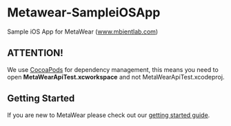 Metawear-SampleiOSApp
========================

Sample iOS App for MetaWear (www.mbientlab.com)

## ATTENTION!
We use [CocoaPods](http://cocoapods.org) for dependency management, this means you need to open **MetaWearApiTest.xcworkspace** and not MetaWearApiTest.xcodeproj.

## Getting Started

If you are new to MetaWear please check out our [getting started guide](https://mbientlab.com/gettingstarted).
